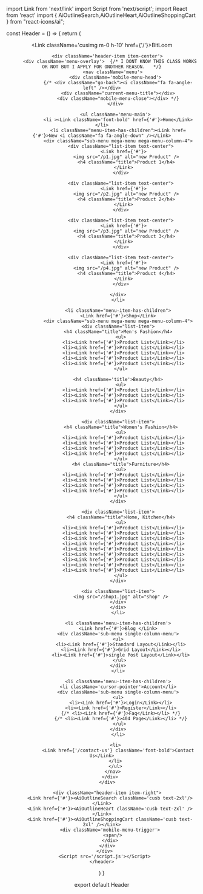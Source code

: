 import Link from 'next/link'
import Script from 'next/script';
import React from 'react'
import { AiOutlineSearch,AiOutlineHeart,AiOutlineShoppingCart } from "react-icons/ai";

const Header = () => {
  return (
    <header className='header sticky bg-headerc shadow-2xl rounded-b-full font-bold'>
      <div className='container'>
        <div className='row v-center'>
          <div class='header-item item-left'>
            <div className='logo'>
              <Link className='cusimg m-0 h-10' href={'/'}>BitLoom</Link>
            </div>
          </div>
        </div>

        <div className='header-item item-center'>
          <div className='menu-overlay'>  {/* I DONT KNOW THIS CLASS WORKS OR NOT BUT I APPLY FOR ONOTHER REASON.   */}
            <nav className='menu'>
              <div className='mobile-menu-head'>
                {/* <div className="go-back"><i className="fa fa-angle-left" /></div>
                <div className="current-menu-title"></div>
                <div className="mobile-menu-close"></div> */}
              </div>

              <ul className='menu-main'>
                <li ><Link className='font-bold' href={'#'}>Home</Link></li>
                <li className="menu-item-has-children"><Link href={'#'}>New <i className="fa fa-angle-down" /></Link>
                <div className="sub-menu mega-menu mega-menu-column-4">
                  <div className="list-item text-center">
                    <Link href={'#'}>
                      <img src="/p1.jpg" alt="new Product" />
                      <h4 className="title">Product 1</h4>
                    </Link>
                  </div>

                  <div className="list-item text-center">
                    <Link href={'#'}>
                      <img src="/p2.jpg" alt="new Product" />
                      <h4 className="title">Product 2</h4>
                    </Link>
                  </div>

                  <div className="list-item text-center">
                    <Link href={'#'}>
                      <img src="/p3.jpg" alt="new Product" />
                      <h4 className="title">Product 3</h4>
                    </Link>
                  </div>

                  <div className="list-item text-center">
                    <Link href={'#'}>
                      <img src="/p4.jpg" alt="new Product" />
                      <h4 className="title">Product 4</h4>
                    </Link>
                  </div>

                </div>
                </li>

                <li className="menu-item-has-children">
                <Link href={'#'}>Shop</Link>
                <div className="sub-menu mega-menu mega-menu-column-4">
                <div className="list-item">
                <h4 className="title">Men's Fashion</h4>
                  <ul>
                    <li><Link href={'#'}>Product List</Link></li>
                    <li><Link href={'#'}>Product List</Link></li>
                    <li><Link href={'#'}>Product List</Link></li>
                    <li><Link href={'#'}>Product List</Link></li>
                    <li><Link href={'#'}>Product List</Link></li>
                  </ul>

                <h4 className='title'>Beauty</h4>
                  <ul>
                    <li><Link href={'#'}>Product List</Link></li>
                    <li><Link href={'#'}>Product List</Link></li>
                    <li><Link href={'#'}>Product List</Link></li>
                  </ul>
                </div>

                <div className="list-item">
                  <h4 className="title">Women's Fashion</h4>
                  <ul>
                    <li><Link href={'#'}>Product List</Link></li>
                    <li><Link href={'#'}>Product List</Link></li>
                    <li><Link href={'#'}>Product List</Link></li>
                    <li><Link href={'#'}>Product List</Link></li>
                  </ul>
                  <h4 className="title">Furniture</h4>
                  <ul>
                    <li><Link href={'#'}>Product List</Link></li>
                    <li><Link href={'#'}>Product List</Link></li>
                    <li><Link href={'#'}>Product List</Link></li>
                    <li><Link href={'#'}>Product List</Link></li>
                  </ul>
                </div>

                <div className='list-item'>
                  <h4 className="title">Home, Kitchen</h4>
                  <ul>
                    <li><Link href={'#'}>Product List</Link></li>
                    <li><Link href={'#'}>Product List</Link></li>
                    <li><Link href={'#'}>Product List</Link></li>
                    <li><Link href={'#'}>Product List</Link></li>
                    <li><Link href={'#'}>Product List</Link></li>
                    <li><Link href={'#'}>Product List</Link></li>
                    <li><Link href={'#'}>Product List</Link></li>
                    <li><Link href={'#'}>Product List</Link></li>
                    <li><Link href={'#'}>Product List</Link></li>
                  </ul>
                </div>

                <div className="list-item">
                  <img src="/shop1.jpg" alt="shop" />
                </div>
                </div>
                </li>

                <li className='menu-item-has-children'>
                <Link href={'#'}>Blog </Link>
                <div className='sub-menu single-column-menu'>
                <ul>
                  <li><Link href={'#'}>Standard Layout</Link></li>
                  <li><Link href={'#'}>Grid Layout</Link></li>
                  <li><Link href={'#'}>single Post Layout</Link></li>
                 </ul>
                </div>
                </li>

                <li className='menu-item-has-children'>
                <li className='cursor-pointer'>Account</li>
                <div className='sub-menu single-column-menu'>
                <ul>
                  <li><Link href={'#'}>Login</Link></li>
                  <li><Link href={'#'}>Register</Link></li>
                  {/* <li><Link href={'#'}>Faq</Link></li> */}
                  {/* <li><Link href={'#'}>404 Page</Link></li> */}
                 </ul>
                </div>
                </li>

              <li>
                <Link href={'/contact-us'} className='font-bold'>Contact Us</Link>
              </li>
              </ul>
            </nav>
          </div>
        </div>

        <div className="header-item item-right">
          <Link href={'#'}><AiOutlineSearch className='cusb text-2xl'/></Link>
          <Link href={'#'}><AiOutlineHeart className='cusb text-2xl' /></Link>
          <Link href={'#'}><AiOutlineShoppingCart className='cusb text-2xl' /></Link>
          <div className='mobile-menu-trigger'>
            <span/>
          </div>
        </div>
      </div>
      <Script src='/script.js'></Script>
    </header>
  )
}

export default Header